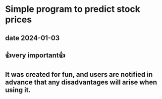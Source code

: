 # Simple program to predict stock prices   

## date 2024-01-03
## :+1:very important:+1:
## It was created for fun, and users are notified in advance that any disadvantages will arise when using it.
